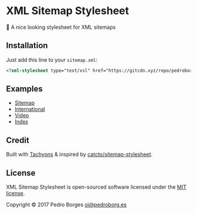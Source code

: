 # XML Sitemap Stylesheet
💅 A nice looking stylesheet for XML sitemaps

## Installation
Just add this line to your `sitemap.xml`:

```xsl
<?xml-stylesheet type="text/xsl" href="https://gitcdn.xyz/repo/pedroborges/xml-sitemap-stylesheet/master/sitemap.xsl"?>
```

## Examples
- [Sitemap](https://gitcdn.xyz/repo/pedroborges/xml-sitemap-stylesheet/master/examples/sitemap.xml)
- [International](https://gitcdn.xyz/repo/pedroborges/xml-sitemap-stylesheet/master/examples/international.xml)
- [Video](https://gitcdn.xyz/repo/pedroborges/xml-sitemap-stylesheet/master/examples/video.xml)
- [Index](https://gitcdn.xyz/repo/pedroborges/xml-sitemap-stylesheet/master/examples/index.xml)

## Credit
Built with [Tachyons](http://tachyons.io) & inspired by [catcto/sitemap-stylesheet](https://github.com/catcto/sitemap-stylesheet).

## License
XML Sitemap Stylesheet is open-sourced software licensed under the [MIT license](http://www.opensource.org/licenses/mit-license.php).


Copyright © 2017 Pedro Borges <oi@pedroborg.es>
